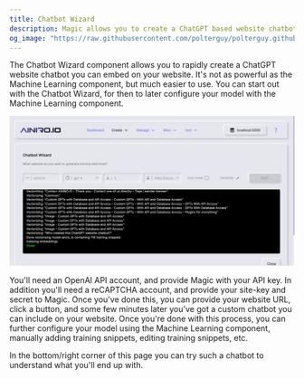 ```yaml
---
title: Chatbot Wizard
description: Magic allows you to create a ChatGPT based website chatbot that you can embed into your website in some few minutes. Point Magic to your website, automatically scrape your site, and you're done.
og_image: "https://raw.githubusercontent.com/polterguy/polterguy.github.io/master/images/custom-chatgpt-chatbot.jpg"
---
```


The Chatbot Wizard component allows you to rapidly create a ChatGPT website chatbot you can embed on your website.
It's not as powerful as the Machine Learning component, but much easier to use. You can start out with the
Chatbot Wizard, for then to later configure your model with the Machine Learning component.

![Custom ChatGPT website chatbot](https://raw.githubusercontent.com/polterguy/polterguy.github.io/master/images/custom-chatgpt-chatbot.jpg)

You'll need an OpenAI API account, and provide Magic with your API key. In addition you'll need a reCAPTCHA account,
and provide your site-key and secret to Magic. Once you've done this, you can provide your website URL,
click a button, and some few minutes later you've got a custom chatbot you can include on your website.
Once you're done with this process, you can further configure your model using the Machine Learning component,
manually adding training snippets, editing training snippets, etc.

In the bottom/right corner of this page you can try such a chatbot to understand what you'll end up with.


